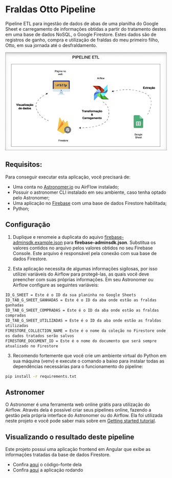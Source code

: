 # Fraldas Otto Pipeline

Pipeline ETL para ingestão de dados de abas de uma planilha do Google Sheet e carregamento de informações obtidas a partir do tratamento destes em uma base de dados NoSQL, o Google Firestore. Estes dados são de registros de ganho, compra e utilização de fraldas do meu primeiro filho, Otto, em sua jornada até o desfraldamento.

![image](/readme_itens/diagrama.gif)

## Requisitos:

Para conseguir executar esta aplicação, você precisará de:

- Uma conta no [Astronomer.io](https://cloud.astronomer.io/) ou AirFlow instalado;
- Possuir o astronomer CLI instalado em seu ambiente, caso tenha optado pelo Astronomer;
- Uma aplicação no [Firebase](https://console.firebase.google.com) com uma base de dados Firestore habilitada;
- Python;

## Configuração

1. Duplique e renomeie a duplicata do aquivo [firebase-adminsdk.example.json](/firebase-adminsdk.example.json) para **firebase-adminsdk.json**. Substitua os valores contidos no arquivo pelos valores obtidos no seu Firebase Console. Este arquivo é responsável pela conexão com sua base de dados Firestore.

2. Esta aplicação necessita de algumas informações sigilosas, por isso utilizei variáveis do Airflow para protegê-las, as quais você deve preencher com suas próprias informações. Em seu Astronomer ou Airflow configure as seguintes variáveis:

```properties
ID_G_SHEET = Este é o ID da sua planinha no Google Sheets
ID_TAB_G_SHEET_GANHADAS = Este é o ID da aba onde estão as fraldas ganhadas
ID_TAB_G_SHEET_COMPRADAS = Este é o ID da aba onde estão as fraldas compradas
ID_TAB_G_SHEET_UTILIZADAS = Este é o ID da aba onde estão as fraldas utilizadas
FIRESTORE_COLLECTION_NAME = Este é o nome da coleção no Firestore onde os dados tratados serão salvos
FIRESTORE_DOCUMENT_ID = Este é o nome do documento que será sempre atualizado no Firestore
```

3. Recomendo fortemente que você crie um ambiente virtual do Python em sua máquina (venv) e execute o comando a baixo para instalar todas as dependências necessárias para o funcionamento do pipeline:

```bash
pip install -r requirements.txt
```

## Astronomer

O Astronomer é uma ferramenta web online grátis para utilização do Airflow. Através dela é possível criar seus pipelines online, fazendo a gestão pela própria interface do Astronomer ou do Airflow. Ela foi utilizada neste projeto e você pode saber mais sobre em [Getting started tutorial](https://www.astronomer.io/docs/learn/get-started-with-airflow).

## Visualizando o resultado deste pipeline

Este projeto possui uma aplicação frontend em Angular que exibe as informações tratadas da base de dados Firestore. 

- Confira [aqui](https://github.com/xpcjunior/fraldasotto.frontend) o código-fonte dela
- Confira [aqui](https://fraldas-otto.web.app/) a aplicação rodando